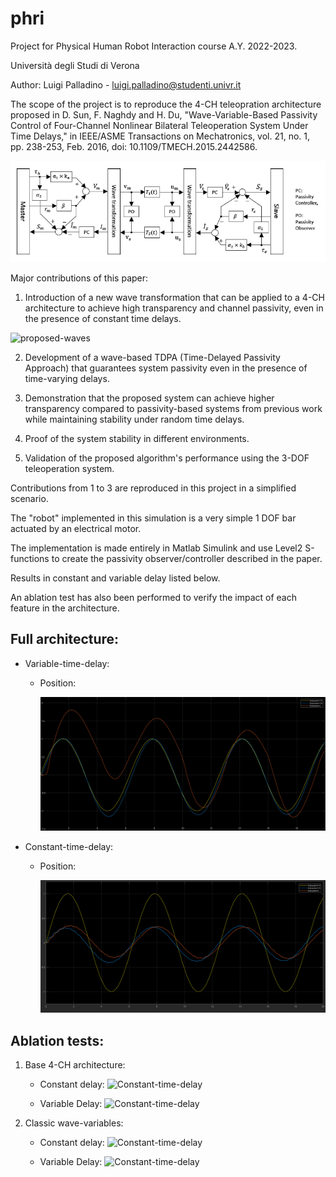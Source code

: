 # phri

Project for Physical Human Robot Interaction course A.Y. 2022-2023.

Università degli Studi di Verona

Author:
Luigi Palladino - luigi.palladino@studenti.univr.it

The scope of the project is to reproduce the 4-CH teleopration architecture proposed in D. Sun, F. Naghdy and H. Du, "Wave-Variable-Based Passivity Control of Four-Channel Nonlinear Bilateral Teleoperation System Under Time Delays," in IEEE/ASME Transactions on Mechatronics, vol. 21, no. 1, pp. 238-253, Feb. 2016, doi: 10.1109/TMECH.2015.2442586.

![proposed-architecture](/images/proposed_architecture.png "proposed_architecture")


Major contributions of this paper:
  1. Introduction of a new wave transformation that can be applied to a 4-CH architecture to achieve high transparency and channel passivity, even in the presence of constant time delays.

![proposed-waves](/images/wave_variables_proposed.png.png "proposed_wavs")

  2. Development of a wave-based TDPA (Time-Delayed Passivity Approach) that guarantees system passivity even in the presence of time-varying delays.

  3. Demonstration that the proposed system can achieve higher transparency compared to passivity-based systems from previous work while maintaining stability under random time delays.

  4. Proof of the system stability in different environments.

  5. Validation of the proposed algorithm's performance using the 3-DOF teleoperation system.

Contributions from 1 to 3 are reproduced in this project in a simplified scenario.

The "robot" implemented in this simulation is a very simple 1 DOF bar actuated by an electrical motor.

The implementation is made entirely in Matlab Simulink and use Level2 S-functions to create the passivity observer/controller described in the paper.

Results in constant and variable delay listed below.

An ablation test has also been performed to verify the impact of each feature in the architecture.


## Full architecture:

- Variable-time-delay:

  - Position:

    ![Variable-time-delay](/images/variable_full.png "Variable-time-delay")

- Constant-time-delay:

  - Position:

    ![Constant-time-delay](/images/constant_full.png "Constant-time-delay")

## Ablation tests:

1. Base 4-CH architecture:

    - Constant delay:
    ![Constant-time-delay](/images/base_architecture_constant.png.png "Constant-time-delay")

    - Variable Delay:
    ![Constant-time-delay](/images/base_architecture_variable.png.png "Constant-time-delay")

2. Classic wave-variables:

    - Constant delay:
    ![Constant-time-delay](/images/normal_waves_constant.png.png "Constant-time-delay")

    - Variable Delay:
    ![Constant-time-delay](/images/normal_waves_variable.png.png "Constant-time-delay")





